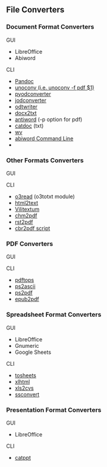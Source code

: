 ## File Converters

### Document Format Converters  

GUI

  * LibreOffice
  * Abiword

CLI

  * [Pandoc](https://pandoc.org/)
  * [unoconv (i.e. unoconv -f pdf $1)](http://dag.wieers.com/home-made/unoconv/)
  * [pyodconverter](http://www.artofsolving.com/opensource/pyodconverter)
  * [jodconverter](http://www.artofsolving.com/opensource/jodconverter)
  * [odtwriter](http://docutils.sourceforge.net/)
  * [docx2txt](http://sourceforge.net/projects/docx2txt/)
  * [antiword](http://en.wikipedia.org/wiki/Antiword) (-p option for pdf)
  * [catdoc](http://vitus.wagner.pp.ru/software/catdoc/) (txt)
  * [wv](http://wvware.sourceforge.net/)
  * [abiword Command Line](http://opensource.weblogsinc.com/2005/06/29/use-abiword-to-convert-filetypes-on-the-command-line/)
  * 
  
### Other Formats Converters

GUI


CLI

  * [o3read](http://siag.nu/o3read/) (o3totxt module)
  * [html2text](http://search.cpan.org/%7Eawrigley/html2text-0.003/html2text.pl)
  * [Vilitextum](http://bhaak.dyndns.org/vilistextum/)
  * [chm2pdf](http://code.google.com/p/chm2pdf/)
  * [rst2pdf](http://code.google.com/p/rst2pdf/)  
  * [cbr2pdf script](http://pixatintes.freeprohost.com/?page_id=319)

### PDF Converters 

GUI

CLI

  * [pdftops](http://www.linuxcommand.org/man_pages/pdftops1.html)
  * [ps2ascii](http://gd.tuwien.ac.at/linuxcommand.org/man_pages/ps2ascii1.html)
  * [ps2pdf](http://www.ps2pdf.com/)
  * [epub2pdf](http://feedproxy.google.com/~r/freshmeat/feeds/fm-releases-global/~3/P7yPmh5bGK8/epub2pdf)
  
### Spreadsheet Format Converters 

GUI

  * LibreOffice
  * Gnumeric
  * Google Sheets

CLI

  * [tosheets](https://github.com/kren1/tosheets)
  * [xlhtml](http://freshmeat.net/projects/xlhtml/)
  * [xls2cvs](http://vitus.wagner.pp.ru/software/catdoc/)
  * [ssconvert](http://linux.die.net/man/1/ssconvert)

### Presentation Format Converters

GUI

  * LibreOffice

CLI

  * [catppt](http://vitus.wagner.pp.ru/software/catdoc/)
